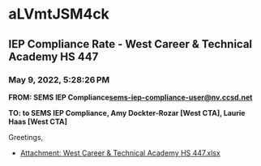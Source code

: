 # aLVmtJSM4ck
## IEP Compliance Rate - West Career & Technical Academy HS 447
### May 9, 2022, 5:28:26 PM
**FROM: SEMS IEP Compliance<sems-iep-compliance-user@nv.ccsd.net>**

**TO: to SEMS IEP Compliance, Amy Dockter-Rozar [West CTA], Laurie Haas [West CTA]**


Greetings,  





* [Attachment: West Career & Technical Academy HS 447.xlsx](aLVmtJSM4ck-attachment-1.xlsx)
